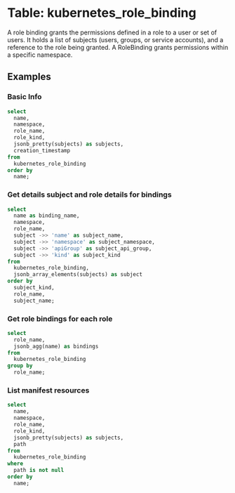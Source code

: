 # Table: kubernetes_role_binding

A role binding grants the permissions defined in a role to a user or set of users. It holds a list of subjects (users, groups, or service accounts), and a reference to the role being granted. A RoleBinding grants permissions within a specific namespace.

## Examples

### Basic Info

```sql
select
  name,
  namespace,
  role_name,
  role_kind,
  jsonb_pretty(subjects) as subjects,
  creation_timestamp
from
  kubernetes_role_binding
order by
  name;
```

### Get details subject and role details for bindings

```sql
select
  name as binding_name,
  namespace,
  role_name,
  subject ->> 'name' as subject_name,
  subject ->> 'namespace' as subject_namespace,
  subject ->> 'apiGroup' as subject_api_group,
  subject ->> 'kind' as subject_kind
from
  kubernetes_role_binding,
  jsonb_array_elements(subjects) as subject
order by
  subject_kind,
  role_name,
  subject_name;
```

### Get role bindings for each role

```sql
select
  role_name,
  jsonb_agg(name) as bindings
from
  kubernetes_role_binding
group by
  role_name;
```

### List manifest resources

```sql
select
  name,
  namespace,
  role_name,
  role_kind,
  jsonb_pretty(subjects) as subjects,
  path
from
  kubernetes_role_binding
where
  path is not null
order by
  name;
```
